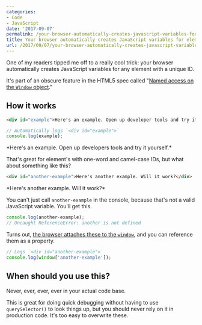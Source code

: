 ```yaml
---
categories:
- Code
- JavaScript
date: '2017-09-07'
permalink: /your-browser-automatically-creates-javascript-variables-for-elements-with-an-id/
title: Your browser automatically creates JavaScript variables for elements with an ID
url: /2017/09/07/your-browser-automatically-creates-javascript-variables-for-elements-with-an-id
---
```


One of my readers tipped me off to a really cool trick: your browser automatically creates JavaScript variables for any element with a unique ID.

It's part of an obscure feature in the HTML5 spec called "[Named access on the `Window` object](https://html.spec.whatwg.org/#named-access-on-the-window-object)."

## How it works

```html
<div id="example">Here's an example. Open up developer tools and try it yourself.</div>
```

```js
// Automatically logs `<div id="example">`
console.log(example);
```

<div id="example" markdown="1">*Here's an example. Open up developers tools and try it yourself.*</div>

That's great for element's with one-word and camel-case IDs, but what about something like this?

```html
<div id="another-example">Here's another example. Will it work?</div>
```

<div id="another-example" markdown="1">*Here's another example. Will it work?*</div>

You can't just call `another-example` in the console, because that's not a valid JavaScript variable. You'll get this.

```js
console.log(another-example);
// Uncaught ReferenceError: another is not defined
```

Turns out, [the browser attaches these to the `window`](https://dev.to/buntine/dom-elements-with-ids-are-global-variables), and you can reference them as a property.

```js
// Logs `<div id="another-example">`
console.log(window['another-example']);
```

## When should you use this?

Never, ever, ever, ever in your actual code base.

This is great for doing quick debugging without having to use `querySelector()` to look things up, but you should never rely on it in production code. It's too easy to overwrite these.